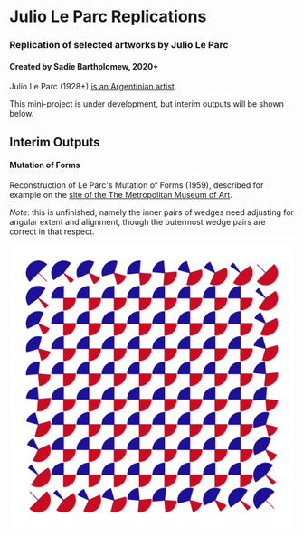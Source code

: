 # Julio Le Parc Replications


### Replication of selected artworks by Julio Le Parc


#### Created by Sadie Bartholomew, 2020+

Julio Le Parc (1928+)
[is an Argentinian artist](http://www.julioleparc.org/bio.html).

This mini-project is under development, but interim outputs will be shown
below.


## Interim Outputs

#### Mutation of Forms

Reconstruction of Le Parc's Mutation of Forms (1959), described for example
on the
[site of the The Metropolitan Museum of Art](https://www.metmuseum.org/art/collction/search/815337).

*Note*: this is unfinished, namely the inner pairs of wedges need adjusting
for angular extent and alignment, though the outermost wedge pairs are
correct in that respect.

![Mutation of Forms Replication](img/mutation_of_forms.png)
